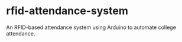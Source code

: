 # rfid-attendance-system
An RFID-based attendance system using Arduino to automate college attendance.
